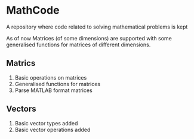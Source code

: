 # MathCode

A repository where code related to solving mathematical problems is kept 

As of now Matrices (of some dimensions) are supported with some generalised functions for matrices of different dimensions.

## Matrics
1. Basic operations on matrices
2. Generalised functions for matrices
3. Parse MATLAB format matrices

## Vectors
1. Basic vector types added
2. Basic vector operations added
